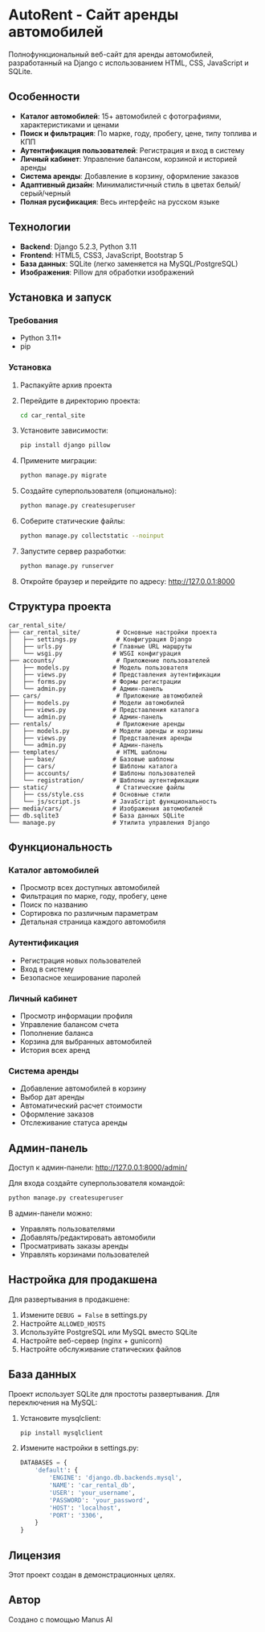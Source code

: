 # AutoRent - Сайт аренды автомобилей

Полнофункциональный веб-сайт для аренды автомобилей, разработанный на Django с использованием HTML, CSS, JavaScript и SQLite.

## Особенности

- **Каталог автомобилей**: 15+ автомобилей с фотографиями, характеристиками и ценами
- **Поиск и фильтрация**: По марке, году, пробегу, цене, типу топлива и КПП
- **Аутентификация пользователей**: Регистрация и вход в систему
- **Личный кабинет**: Управление балансом, корзиной и историей аренды
- **Система аренды**: Добавление в корзину, оформление заказов
- **Адаптивный дизайн**: Минималистичный стиль в цветах белый/серый/черный
- **Полная русификация**: Весь интерфейс на русском языке

## Технологии

- **Backend**: Django 5.2.3, Python 3.11
- **Frontend**: HTML5, CSS3, JavaScript, Bootstrap 5
- **База данных**: SQLite (легко заменяется на MySQL/PostgreSQL)
- **Изображения**: Pillow для обработки изображений

## Установка и запуск

### Требования

- Python 3.11+
- pip

### Установка

1. Распакуйте архив проекта
2. Перейдите в директорию проекта:
   ```bash
   cd car_rental_site
   ```

3. Установите зависимости:
   ```bash
   pip install django pillow
   ```

4. Примените миграции:
   ```bash
   python manage.py migrate
   ```

5. Создайте суперпользователя (опционально):
   ```bash
   python manage.py createsuperuser
   ```

6. Соберите статические файлы:
   ```bash
   python manage.py collectstatic --noinput
   ```

7. Запустите сервер разработки:
   ```bash
   python manage.py runserver
   ```

8. Откройте браузер и перейдите по адресу: http://127.0.0.1:8000

## Структура проекта

```
car_rental_site/
├── car_rental_site/          # Основные настройки проекта
│   ├── settings.py           # Конфигурация Django
│   ├── urls.py              # Главные URL маршруты
│   └── wsgi.py              # WSGI конфигурация
├── accounts/                 # Приложение пользователей
│   ├── models.py            # Модель пользователя
│   ├── views.py             # Представления аутентификации
│   ├── forms.py             # Формы регистрации
│   └── admin.py             # Админ-панель
├── cars/                     # Приложение автомобилей
│   ├── models.py            # Модели автомобилей
│   ├── views.py             # Представления каталога
│   └── admin.py             # Админ-панель
├── rentals/                  # Приложение аренды
│   ├── models.py            # Модели аренды и корзины
│   ├── views.py             # Представления аренды
│   └── admin.py             # Админ-панель
├── templates/                # HTML шаблоны
│   ├── base/                # Базовые шаблоны
│   ├── cars/                # Шаблоны каталога
│   ├── accounts/            # Шаблоны пользователей
│   └── registration/        # Шаблоны аутентификации
├── static/                   # Статические файлы
│   ├── css/style.css        # Основные стили
│   └── js/script.js         # JavaScript функциональность
├── media/cars/              # Изображения автомобилей
├── db.sqlite3               # База данных SQLite
└── manage.py                # Утилита управления Django
```

## Функциональность

### Каталог автомобилей
- Просмотр всех доступных автомобилей
- Фильтрация по марке, году, пробегу, цене
- Поиск по названию
- Сортировка по различным параметрам
- Детальная страница каждого автомобиля

### Аутентификация
- Регистрация новых пользователей
- Вход в систему
- Безопасное хеширование паролей

### Личный кабинет
- Просмотр информации профиля
- Управление балансом счета
- Пополнение баланса
- Корзина для выбранных автомобилей
- История всех аренд

### Система аренды
- Добавление автомобилей в корзину
- Выбор дат аренды
- Автоматический расчет стоимости
- Оформление заказов
- Отслеживание статуса аренды

## Админ-панель

Доступ к админ-панели: http://127.0.0.1:8000/admin/

Для входа создайте суперпользователя командой:
```bash
python manage.py createsuperuser
```

В админ-панели можно:
- Управлять пользователями
- Добавлять/редактировать автомобили
- Просматривать заказы аренды
- Управлять корзинами пользователей

## Настройка для продакшена

Для развертывания в продакшене:

1. Измените `DEBUG = False` в settings.py
2. Настройте `ALLOWED_HOSTS`
3. Используйте PostgreSQL или MySQL вместо SQLite
4. Настройте веб-сервер (nginx + gunicorn)
5. Настройте обслуживание статических файлов

## База данных

Проект использует SQLite для простоты развертывания. Для переключения на MySQL:

1. Установите mysqlclient:
   ```bash
   pip install mysqlclient
   ```

2. Измените настройки в settings.py:
   ```python
   DATABASES = {
       'default': {
           'ENGINE': 'django.db.backends.mysql',
           'NAME': 'car_rental_db',
           'USER': 'your_username',
           'PASSWORD': 'your_password',
           'HOST': 'localhost',
           'PORT': '3306',
       }
   }
   ```

## Лицензия

Этот проект создан в демонстрационных целях.

## Автор

Создано с помощью Manus AI

